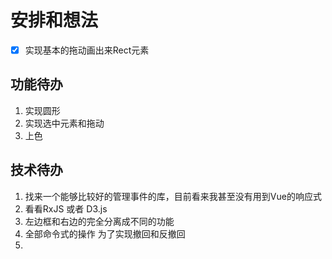 # 安排和想法

 - [X] 实现基本的拖动画出来Rect元素

## 功能待办

1. 实现圆形
2. 实现选中元素和拖动
3. 上色

## 技术待办
1. 找来一个能够比较好的管理事件的库，目前看来我甚至没有用到Vue的响应式
2. 看看RxJS 或者 D3.js
3. 左边框和右边的完全分离成不同的功能
4. 全部命令式的操作 为了实现撤回和反撤回
5. 
